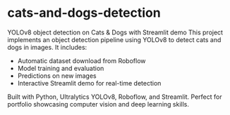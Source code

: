 # cats-and-dogs-detection
YOLOv8 object detection on Cats &amp; Dogs with Streamlit demo
This project implements an object detection pipeline using YOLOv8 to detect cats and dogs in images. 
It includes:

- Automatic dataset download from Roboflow
- Model training and evaluation
- Predictions on new images
- Interactive Streamlit demo for real-time detection

Built with Python, Ultralytics YOLOv8, Roboflow, and Streamlit. 
Perfect for portfolio showcasing computer vision and deep learning skills.

